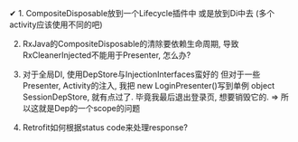 ✔ 1. CompositeDisposable放到一个Lifecycle插件中
    或是放到Di中去 (多个activity应该使用不同的吧)

2. RxJava的CompositeDisposable的清除要依赖生命周期, 导致RxCleanerInjected不能用于Presenter, 怎么办?

3. 对于全局DI, 使用DepStore与InjectionInterfaces蛮好的
   但对于一些Presenter, Activity的注入, 我把 new LoginPresenter()写到单例 object SessionDepStore, 就有点过了. 毕竟我最后退出登录页, 想要销毁它的.
   => 所以这就是Dep的一个scope的问题

4. Retrofit如何根据status code来处理response?

